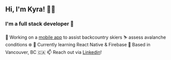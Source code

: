 ## Hi, I'm Kyra! 👋🏼

### I'm a full stack developer 🥞

🚧 Working on a [mobile app](https://github.com/k-henningson/dig-it) to assist backcountry skiers ⛷ assess avalanche conditions ❄️ 
🌱 Currently learning React Native & Firebase
🏡 Based in Vancouver, BC 🇨🇦
📫 Reach out via [Linkedin](https://www.linkedin.com/in/kyra-henningson/)!

<!--
**k-henningson/k-henningson** is a ✨ _special_ ✨ repository because its `README.md` (this file) appears on your GitHub profile.

Here are some ideas to get you started:

- 🔭 I’m currently working on ...
- 🌱 I’m currently learning ...
- 👯 I’m looking to collaborate on ...
- 🤔 I’m looking for help with ...
- 💬 Ask me about ...
- 📫 How to reach me: ...
- 😄 Pronouns: ...
- ⚡ Fun fact: ...
-->
